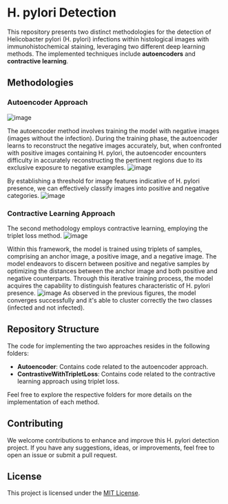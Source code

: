 # H. pylori Detection

This repository presents two distinct methodologies for the detection of Helicobacter pylori (H. pylori) infections within histological images with immunohistochemical staining, leveraging two different deep learning methods. The implemented techniques include **autoencoders** and **contractive learning**.

## Methodologies

### Autoencoder Approach

![image](https://github.com/eltonjohnfanboy/HPyloriDetection/assets/103358618/bbd6773d-2043-4e16-9393-31ed6e510b48)

The autoencoder method involves training the model with negative images (images without the infection). During the training phase, the autoencoder learns to reconstruct the negative images accurately, but, when confronted with positive images containing H. pylori, the autoencoder encounters difficulty in accurately reconstructing the pertinent regions due to its exclusive exposure to negative examples. 
![image](https://github.com/eltonjohnfanboy/HPyloriDetection/assets/103358618/adf9e5d1-4296-46fa-879d-579b9908ad74)

By establishing a threshold for image features indicative of H. pylori presence, we can effectively classify images into positive and negative categories.
![image](https://github.com/eltonjohnfanboy/HPyloriDetection/assets/103358618/6a1828d2-dc31-4700-910d-68f4dca6d5dc)

### Contractive Learning Approach

The second methodology employs contractive learning, employing the triplet loss method. 
![image](https://github.com/eltonjohnfanboy/HPyloriDetection/assets/103358618/2d09ca13-b8cf-4154-b4c5-b91a90c6a1d1)

Within this framework, the model is trained using triplets of samples, comprising an anchor image, a positive image, and a negative image. The model endeavors to discern between positive and negative samples by optimizing the distances between the anchor image and both positive and negative counterparts. Through this iterative training process, the model acquires the capability to distinguish features characteristic of H. pylori presence.
![image](https://github.com/eltonjohnfanboy/HPyloriDetection/assets/103358618/a8f1cd9c-9708-48d1-a859-ed5b9c9e6687)
As observed in the previous figures, the model converges successfully and it's able to cluster correctly the two classes (infected and not infected).


## Repository Structure

The code for implementing the two approaches resides in the following folders:
- **Autoencoder**: Contains code related to the autoencoder approach.
- **ContrastiveWithTripletLoss**: Contains code related to the contractive learning approach using triplet loss.

Feel free to explore the respective folders for more details on the implementation of each method.

## Contributing

We welcome contributions to enhance and improve this H. pylori detection project. If you have any suggestions, ideas, or improvements, feel free to open an issue or submit a pull request.

## License

This project is licensed under the [MIT License](LICENSE).
